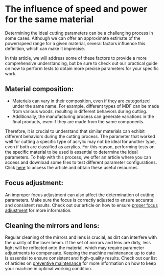 # The influence of speed and power for the same material

Determining the ideal cutting parameters can be a challenging process in some cases. Although we can offer an approximate estimate of the power/speed range for a given material, several factors influence this definition, which can make it imprecise.

In this article, we will address some of these factors to provide a more comprehensive understanding, but be sure to check out our practical guide on how to perform tests to obtain more precise parameters for your specific work.

## Material composition:

* Materials can vary in their composition, even if they are categorized under the same name. For example, different types of MDF can be made from various woods, resulting in different behaviors during cutting.
* Additionally, the manufacturing process can generate variations in the final products, even if they are made from the same components.

Therefore, it is crucial to understand that similar materials can exhibit different behaviors during the cutting process. The parameter that worked well for cutting a specific type of acrylic may not be ideal for another type, even if both are classified as acrylics. For this reason, performing tests on the specific material to be used is essential to determine the ideal parameters. To help with this process, we offer an article where you can access and download some files to test different parameter configurations. Click [here] to access the article and obtain these useful resources.

[here]: https://gadgetpluskdb.github.io/Carbon-FAQS/truques-%26-dicas/testes-parametros/

## Focus adjustment:

An improper focus adjustment can also affect the determination of cutting parameters. Make sure the focus is correctly adjusted to ensure accurate and consistent results. Check out our article on how to ensure [proper focus adjustment] for more information.

[proper focus adjustment]: https://gadgetpluskdb.github.io/Carbon-FAQS/manual/primeiros-trabalhos/ajustar-foco/

## Cleaning the mirrors and lens:

Regular cleaning of the mirrors and lens is crucial, as dirt can interfere with the quality of the laser beam. If the set of mirrors and lens are dirty, less light will be reflected onto the material, which may require parameter adjustments to compensate. Keeping the machine maintenance up to date is essential to ensure consistent and high-quality results. Check out our list of articles on [preventive maintenance] for more information on how to keep your machine in optimal working condition.

[preventive maintenance]: https://gadgetpluskdb.github.io/Carbon-FAQS/manuten%C3%A7%C3%A3o/%C3%A1gua/agua-na-carbon/